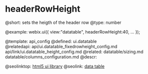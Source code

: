 headerRowHeight
=============


@short: sets the heigth of the header row
@type:  number

@example:
webix.ui({
	view:"datatable",
	headerRowHeight:40,
	...
});


@template:	api_config
@defined:	ui.datatable	
@relatedapi:
	api/ui.datatable_fixedrowheight_config.md
    api/link/ui.datatable_height_config.md
@related:
	datatable/sizing.md
    datatable/columns_configuration.md
@descr:




@seolinktop: [html5 ui library](https://webix.com)
@seolink: [data table](https://webix.com/widget/datatable/)